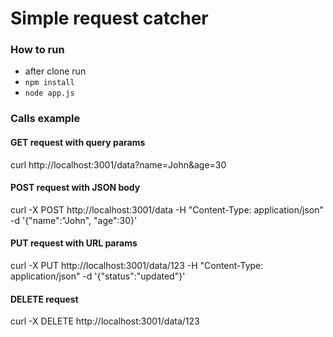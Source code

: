 # Simple request catcher



### How to run
* after clone run
* `npm install`
* `node app.js`

### Calls example

#### GET request with query params
curl http://localhost:3001/data?name=John&age=30

#### POST request with JSON body
curl -X POST http://localhost:3001/data -H "Content-Type: application/json" -d '{"name":"John", "age":30}'

#### PUT request with URL params
curl -X PUT http://localhost:3001/data/123 -H "Content-Type: application/json" -d '{"status":"updated"}'

#### DELETE request
curl -X DELETE http://localhost:3001/data/123
